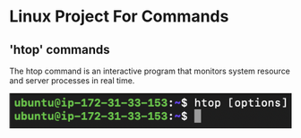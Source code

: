 # Linux Project For Commands

## 'htop' commands

The htop command is an interactive program that monitors system resource and server processes in real time.

![Alt text](<Images/Screenshot 2023-12-26 at 18.36.43.png>)